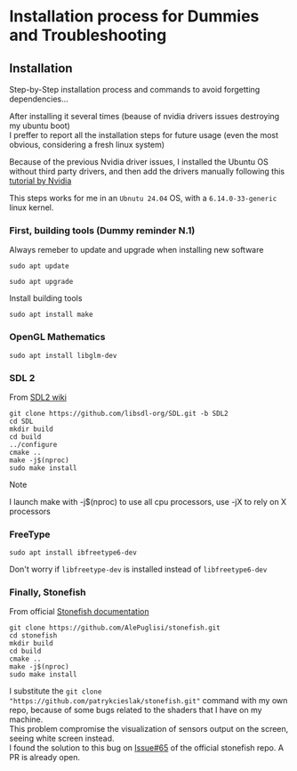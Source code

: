 # Installation process for Dummies and Troubleshooting

## Installation

Step-by-Step installation process and commands to avoid forgetting dependencies...<br/>

After installing it several times (beause of nvidia drivers issues destroying my ubuntu boot)<br/>
I preffer to report all the installation steps for future usage (even the most obvious, considering a fresh linux system)

Because of the previous Nvidia driver issues, I installed the Ubuntu OS without third party drivers, and then add the drivers manually following this [tutorial by Nvidia](https://docs.nvidia.com/datacenter/tesla/driver-installation-guide/index.html#) 

This steps works for me in an `Ubnutu 24.04` OS, with a `6.14.0-33-generic` linux kernel.

### First, building tools (Dummy reminder N.1)

Always remeber to update and upgrade when installing new software 
```
sudo apt update
```
```
sudo apt upgrade
```
Install building tools
```
sudo apt install make 
```

### OpenGL Mathematics 

```
sudo apt install libglm-dev
```

### SDL 2
From [SDL2 wiki](https://wiki.libsdl.org/SDL2/Installation)

```
git clone https://github.com/libsdl-org/SDL.git -b SDL2
cd SDL
mkdir build
cd build
../configure
cmake ..
make -j$(nproc)
sudo make install
```

> [!NOTE]
> I launch make with -j$(nproc) to use all cpu processors, use -jX to rely on X processors


### FreeType
```
sudo apt install ibfreetype6-dev
```
Don't worry if `libfreetype-dev` is installed instead of `libfreetype6-dev`


### Finally, Stonefish
From official [Stonefish documentation](https://stonefish.readthedocs.io/en/latest/install.html)
```
git clone https://github.com/AlePuglisi/stonefish.git
cd stonefish
mkdir build
cd build
cmake ..
make -j$(nproc)
sudo make install
```

I substitute the `git clone "https://github.com/patrykcieslak/stonefish.git"` command with my own repo, because of some bugs related to the shaders that I have on my machine.<br/>
This problem compromise the visualization of sensors output on the screen, seeing white screen instead. <br/>
I found the solution to this bug on [Issue#65](https://github.com/patrykcieslak/stonefish/issues/65#issue-3390696136) of the official stonefish repo. A PR is already open.



